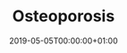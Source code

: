 ---
date: "2019-05-05T00:00:00+01:00"
draft: false
linktitle: Osteoporosis
menu:
  Orthopaedic Notes:
    parent: Basic Science
    weight: 2
title: Osteoporosis
toc: true
type: docs
weight: 1
---